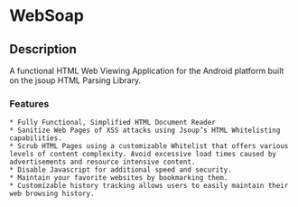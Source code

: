 # WebSoap

## Description

A functional HTML Web Viewing Application for the Android platform built on the jsoup HTML Parsing Library.

### Features

    * Fully Functional, Simplified HTML Document Reader
    * Sanitize Web Pages of XSS attacks using Jsoup’s HTML Whitelisting capabilities.
    * Scrub HTML Pages using a customizable Whitelist that offers various levels of content complexity. Avoid excessive load times caused by advertisements and resource intensive content.
    * Disable Javascript for additional speed and security.
    * Maintain your favorite websites by bookmarking them.
    * Customizable history tracking allows users to easily maintain their web browsing history.

